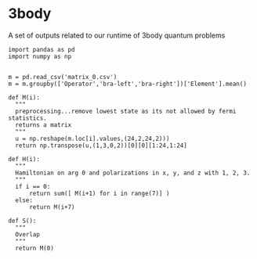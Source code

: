 # 3body
A set of outputs related to our runtime of 3body quantum problems

    import pandas as pd
    import numpy as np


    m = pd.read_csv('matrix_0.csv')
    m = m.groupby(['Operator','bra-left','bra-right'])['Element'].mean()

    def M(i):
      """
      preprocessing...remove lowest state as its not allowed by fermi statistics.
      returns a matrix
      """
      u = np.reshape(m.loc[i].values,(24,2,24,2)))
      return np.transpose(u,(1,3,0,2))[0][0][1:24,1:24]

    def H(i):
      """
      Hamiltonian on arg 0 and polarizations in x, y, and z with 1, 2, 3.
      """
      if i == 0: 
          return sum([ M(i+1) for i in range(7)] )
      else:
          return M(i+7)
      
    def S():
      """
      Overlap
      """  
      return M(0)
  
  
